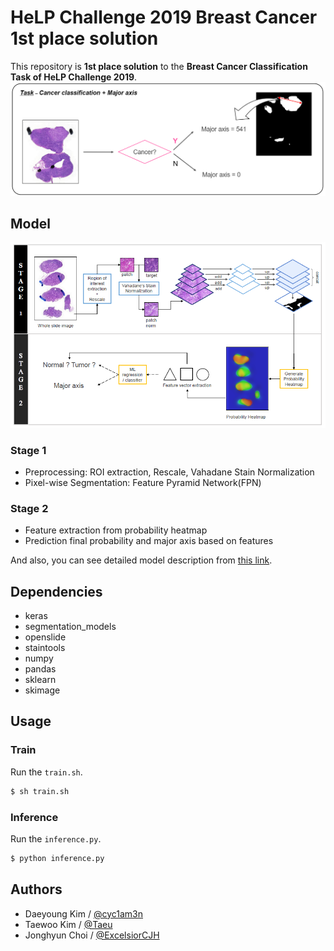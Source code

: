 # HeLP Challenge 2019 Breast Cancer 1st place solution

This repository is **1st place solution** to the **Breast Cancer Classification Task of HeLP Challenge 2019**.  
![task_description](./assets/task_description.png)


## Model
![model_description](./assets/model_description.png)
### Stage 1
- Preprocessing: ROI extraction, Rescale, Vahadane Stain Normalization
- Pixel-wise Segmentation: Feature Pyramid Network(FPN)
### Stage 2
- Feature extraction from probability heatmap
- Prediction final probability and major axis based on features

And also, you can see detailed model description from [this link](./assets/slide.pdf).

## Dependencies
- keras
- segmentation_models
- openslide
- staintools
- numpy
- pandas
- sklearn
- skimage

## Usage
### Train
Run the `train.sh`.  
```bash
$ sh train.sh
```
### Inference
Run the `inference.py`.
```bash
$ python inference.py
```

## Authors
- Daeyoung Kim / [@cyc1am3n](https://github.com/cyc1am3n)  
- Taewoo Kim / [@Taeu](https://github.com/Taeu)  
- Jonghyun Choi / [@ExcelsiorCJH](https://github.com/ExcelsiorCJH)
